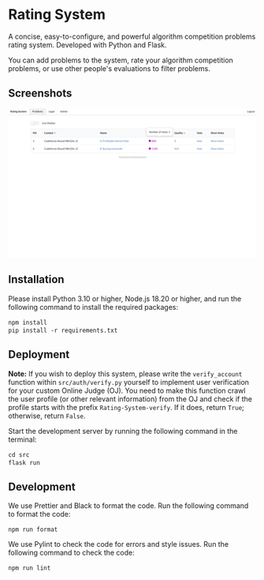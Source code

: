 # Rating System

A concise, easy-to-configure, and powerful algorithm competition problems rating system. Developed with Python and Flask.

You can add problems to the system, rate your algorithm competition problems, or use other people's evaluations to filter problems.

## Screenshots

![](screenshots.png)

## Installation

Please install Python 3.10 or higher, Node.js 18.20 or higher, and run the following command to install the required packages:

```
npm install
pip install -r requirements.txt
```

## Deployment

**Note:** If you wish to deploy this system, please write the `verify_account` function within `src/auth/verify.py` yourself to implement user verification for your custom Online Judge (OJ). You need to make this function crawl the user profile (or other relevant information) from the OJ and check if the profile starts with the prefix `Rating-System-verify`. If it does, return `True`; otherwise, return `False`.

Start the development server by running the following command in the terminal:

```
cd src
flask run
```

## Development

We use Prettier and Black to format the code. Run the following command to format the code:

```
npm run format
```

We use Pylint to check the code for errors and style issues. Run the following command to check the code:

```
npm run lint
```
